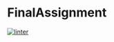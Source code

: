 # FinalAssignment
[![linter](https://github.com/<SophiaSamera>/<FinalAssignment>/workflows/linter/badge.svg)](https://github.com/marketplace/actions/super-linter)

